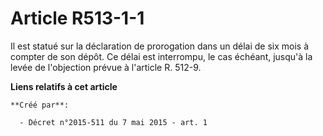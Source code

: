 # Article R513-1-1

Il est statué sur la déclaration de prorogation dans un délai de six mois à compter de son dépôt. Ce délai est interrompu, le
cas échéant, jusqu'à la levée de l'objection prévue à l'article R. 512-9.

**Liens relatifs à cet article**

	**Créé par**:

	  - Décret n°2015-511 du 7 mai 2015 - art. 1

